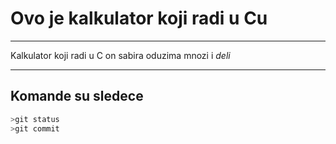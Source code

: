 # Ovo je kalkulator koji radi u Cu

---

Kalkulator koji radi u C on sabira oduzima mnozi i *deli*

---

## Komande su sledece
```bash
>git status
>git commit